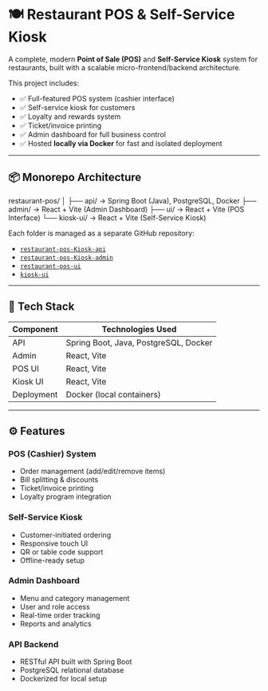 # 🍽️ Restaurant POS & Self-Service Kiosk

A complete, modern **Point of Sale (POS)** and **Self-Service Kiosk** system for restaurants, built with a scalable micro-frontend/backend architecture.

This project includes:

- ✅ Full-featured POS system (cashier interface)
- ✅ Self-service kiosk for customers
- ✅ Loyalty and rewards system
- ✅ Ticket/invoice printing
- ✅ Admin dashboard for full business control
- ✅ Hosted **locally via Docker** for fast and isolated deployment

---

## 📦 Monorepo Architecture

restaurant-pos/
│
├── api/ → Spring Boot (Java), PostgreSQL, Docker
├── admin/ → React + Vite (Admin Dashboard)
├── ui/ → React + Vite (POS Interface)
└── kiosk-ui/ → React + Vite (Self-Service Kiosk)


Each folder is managed as a separate GitHub repository:
- [`restaurant-pos-Kiosk-api`](https://github.com/SmartLogix520/BorneCommandeServer)
- [`restaurant-pos-Kiosk-admin`](https://github.com/SmartLogix520/BorneCommandeAdmin)
- [`restaurant-pos-ui`](https://github.com/SmartLogix520/restaurant-pos-ui)
- [`kiosk-ui`](https://github.com/SmartLogix520/BorneCommandeClient)

---


## 🚀 Tech Stack

| Component     | Technologies Used                              |
|---------------|--------------------------------------------------|
| API           | Spring Boot, Java, PostgreSQL, Docker           |
| Admin         | React, Vite                                     |
| POS UI        | React, Vite                                     |
| Kiosk UI      | React, Vite                                     |
| Deployment    | Docker (local containers)                       |

---


## ⚙️ Features

### POS (Cashier) System
- Order management (add/edit/remove items)
- Bill splitting & discounts
- Ticket/invoice printing
- Loyalty program integration

### Self-Service Kiosk
- Customer-initiated ordering
- Responsive touch UI
- QR or table code support
- Offline-ready setup

### Admin Dashboard
- Menu and category management
- User and role access
- Real-time order tracking
- Reports and analytics

### API Backend
- RESTful API built with Spring Boot
- PostgreSQL relational database
- Dockerized for local setup

